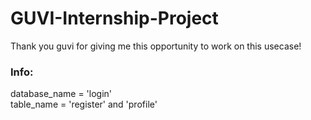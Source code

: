 # GUVI-Internship-Project


Thank you guvi for giving me this opportunity to work on this usecase!


### Info:
database_name = 'login' <br>
table_name = 'register' and 'profile' <br>
